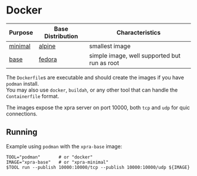# Docker

| Purpose              | Base Distribution                        | Characteristics                              |
|----------------------|------------------------------------------|----------------------------------------------|
| [minimal](./minimal) | [alpine](https://www.alpinelinux.org/)   | smallest image                               |
| [base](./base)       | [fedora](https://www.fedoraproject.org/) | simple image, well supported but run as root |

The `Dockerfile`s are executable and should create the images if you have `podman` install.\
You may also use `docker`, `buildah`, or any other tool that can handle the `Containerfile` format.

The images expose the xpra server on port 10000, both `tcp` and `udp` for quic connections.

## Running

Example using `podman` with the `xpra-base` image:
```shell
TOOL="podman"       # or "docker"
IMAGE="xpra-base"   # or "xpra-minimal"
$TOOL run --publish 10000:10000/tcp --publish 10000:10000/udp ${IMAGE}
```